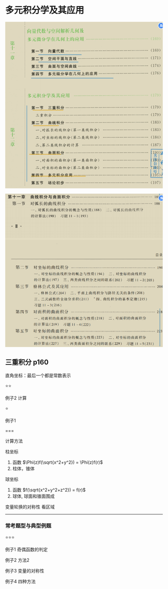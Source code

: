 # 多元积分学及其应用

![20220517212321](https://raw.githubusercontent.com/Logible/Image/main/note_image/20220517212321.png)

![20220517212537](https://raw.githubusercontent.com/Logible/Image/main/note_image/20220517212537.png)

## 三重积分 p160

直角坐标：最后一个都是常数表示

⭐⭐

例子2 计算

⭐

例子1

===

计算方法

柱坐标

1. 函数 $\Phi(z)f(\sqrt{x^2+y^2}) = \Phi(z)f(r)$
2. 柱体，锥体

球坐标

1. 函数 $f(\sqrt{x^2+y^2+z^2}) = f(r)$
2. 球体, 球面和锥面围成

变量轮换的对称性 看区域

---

### 常考题型与典型例题

⭐⭐⭐

例子1 奇偶函数的判定

例子2 方法2

例子3 变量的对称性

例子4 四种方法
